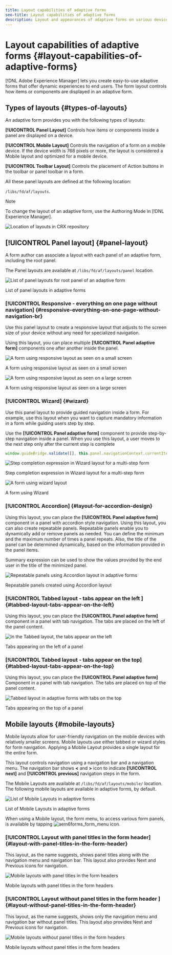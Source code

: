 ```yaml
---
title: Layout capabilities of adaptive forms
seo-title: Layout capabilities of adaptive forms
description: Layout and appearances of adaptive forms on various devices are governed by the layout settings. Understand the various layouts and how to apply them.
---
```


# Layout capabilities of adaptive forms {#layout-capabilities-of-adaptive-forms}

[!DNL Adobe Experience Manager] lets you create easy-to-use adaptive forms that offer dynamic experiences to end users. The form layout controls how items or components are displayed in an adaptive form.

<!-- ## Prerequisite knowledge {#prerequisite-knowledge}

Before learning about the different layout capabilities of adaptive forms, read [Introduction to authoring forms](introduction-forms-authoring.md) to know more about adaptive forms. -->

## Types of layouts {#types-of-layouts}

An adaptive form provides you with the following types of layouts:

**[!UICONTROL Panel Layout]** Controls how items or components inside a panel are displayed on a device.

**[!UICONTROL Mobile Layout]** Controls the navigation of a form on a mobile device. If the device width is 768 pixels or more, the layout is considered a Mobile layout and optimized for a mobile device.

**[!UICONTROL Toolbar Layout]** Controls the placement of Action buttons in the toolbar or panel toolbar in a form.

All these panel layouts are defined at the following location:

`/libs/fd/af/layouts`.

>[!NOTE]
>
>To change the layout of an adaptive form, use the Authoring Mode in [!DNL Experience Manager].

![Location of layouts in CRX repository](assets/layouts_location_in_crx.png)

## [!UICONTROL Panel layout] {#panel-layout}

A form author can associate a layout with each panel of an adaptive form, including the root panel.

The Panel layouts are available at `/libs/fd/af/layouts/panel` location.

![List of panel layouts for root panel of an adaptive form](assets/layouts.png)

List of panel layouts in adaptive forms

### [!UICONTROL Responsive - everything on one page without navigation] {#responsive-everything-on-one-page-without-navigation-br}

Use this panel layout to create a responsive layout that adjusts to the screen size of your device without any need for specialized navigation.

Using this layout, you can place multiple **[!UICONTROL Panel adaptive form]** components one after another inside the panel.

![A form using responsive layout as seen on a small screen](assets/responsive_layout_seen_on_small_screen.png)

A form using responsive layout as seen on a small screen

![A form using responsive layout as seen on a large screen](assets/responsive_layout_seen_on_large_screen.png)

A form using responsive layout as seen on a large screen

### [!UICONTROL Wizard] {#wizard}

Use this panel layout to provide guided navigation inside a form. For example, use this layout when you want to capture mandatory information in a form while guiding users step by step.

Use the **[!UICONTROL Panel adaptive form]** component to provide step-by-step navigation inside a panel. When you use this layout, a user moves to the next step only after the current step is complete

```javascript
window.guideBridge.validate([], this.panel.navigationContext.currentItem.somExpression)
```

![Step completion expression in Wizard layout for a multi-step form](assets/layout-sidebar.png)

Step completion expression in Wizard layout for a multi-step form

![A form using wizard layout](assets/wizard-layout.png)

A form using Wizard

### [!UICONTROL Accordion] {#layout-for-accordion-design}

Using this layout, you can place the **[!UICONTROL Panel adaptive form]** component in a panel with accordion style navigation. Using this layout, you can also create repeatable panels. Repeatable panels enable you to dynamically add or remove panels as needed. You can define the minimum and the maximum number of times a panel repeats. Also, the title of the panel can be determined dynamically, based on the information provided in the panel items.

Summary expression can be used to show the values provided by the end user in the title of the minimized panel.

![Repeatable panels using Accordion layout in adaptive forms](assets/repeatable_panels_using_accordion_layout.png)

Repeatable panels created using Accordion layout

### [!UICONTROL Tabbed layout - tabs appear on the left ]{#tabbed-layout-tabs-appear-on-the-left}

Using this layout, you can place the **[!UICONTROL Panel adaptive form]** component in a panel with tab navigation. The tabs are placed on the left of the panel content.

![In the Tabbed layout, the tabs appear on the left](assets/tabbed_layout_left.png)

Tabs appearing on the left of a panel

### [!UICONTROL Tabbed layout - tabs appear on the top] {#tabbed-layout-tabs-appear-on-the-top}

Using this layout, you can place the **[!UICONTROL Panel adaptive form]** Component in a panel with tab navigation. The tabs are placed on top of the panel content.

![Tabbed layout in adaptive forms with tabs on the top](assets/tabbed_layout_top.png)

Tabs appearing on the top of a panel

## Mobile layouts {#mobile-layouts}

Mobile layouts allow for user-friendly navigation on the mobile devices with relatively smaller screens. Mobile layouts use either tabbed or wizard styles for form navigation. Applying a Mobile Layout provides a single layout for the entire form.

This layout controls navigation using a navigation bar and a navigation menu. The navigation bar shows **&lt;** and **&gt;** icon to indicate **[!UICONTROL next]** and **[!UICONTROL previous]** navigation steps in the form.

The Mobile Layouts are available at `/libs/fd/af/layouts/mobile/` location. The following mobile layouts are available in adaptive forms, by default.

![List of Mobile Layouts in adaptive forms](assets/mobile-navigation.png)

List of Mobile Layouts in adaptive forms

When using a Mobile layout, the form menu, to access various form panels, is available by tapping ![aem6forms_form_menu](assets/aem6forms_form_menu.png) icon.

### [!UICONTROL Layout with panel titles in the form header] {#layout-with-panel-titles-in-the-form-header}

This layout, as the name suggests, shows panel titles along with the navigation menu and navigation bar. This layout also provides Next and Previous icons for navigation.

![Mobile layouts with panel titles in the form headers](assets/mobile_layout_with.png)

Mobile layouts with panel titles in the form headers

### [!UICONTROL Layout without panel titles in the form header ]{#layout-without-panel-titles-in-the-form-header}

This layout, as the name suggests, shows only the navigation menu and navigation bar without panel titles. This layout also provides Next and Previous icons for navigation.

![Mobile layouts without panel titles in the form headers](assets/mobile_layout_without.png)

Mobile layouts without panel titles in the form headers

<!-- ## Toolbar layouts {#toolbar-layouts}

A Toolbar Layout controls positioning and display of any action buttons that you add to your adaptive forms. The layout can be added at a form level or at a panel level.

![A list of Toolbar Layouts in adaptive forms to control layout of buttons](assets/toolbar-layouts.png)

A list of Toolbar Layouts in adaptive forms

Toolbar layouts are available at `/libs/fd/af/layouts/toolbar` location. Adaptive forms provide the following Toolbar Layouts, by default.

### [!UICONTROL Default layout for toolbar] {#default-layout-for-toolbar}

This layout is selected as the default layout when you add any action buttons in an adaptive form. Selecting this layout displays the same layout for both, desktop and mobile devices.

Also, you can add multiple toolbars containing action buttons configured with this layout. An action button is associated with a form control. You can configure the toolbars to be before or after a panel.

![Default view for toolbar](assets/toolbar_layout_default.png)

Default view for toolbar

### [!UICONTROL Mobile fixed layout for toolbar] {#mobile-fixed-layout-for-toolbar}

Select this layout to provide alternate layouts for desktop and mobile devices.

For the desktop layout, you can add Action buttons using some specific labels. Only one toolbar can be configured with this layout. If more than one toolbar is configured with this layout, there is an overlap for mobile devices and only one toolbar is visible. For example, you can have a toolbar at the bottom or the top of the form, or, after or before panels in the form.

For the Mobile layout, you can add action buttons using icons.

![Mobile fixed layout for toolbar](assets/toolbar_layout_mobile_fixed.png)

Mobile fixed layout for toolbar-->
